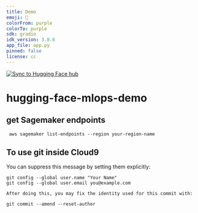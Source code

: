 ```yaml
---
title: Demo 
emoji: 🤗
colorFrom: purple 
colorTo: purple 
sdk: gradio 
idk_version: 3.0.6 
app_file: app.py 
pinned: false 
license: cc
---
```

[![Sync to Hugging Face hub](https://github.com/hussainsan/hugging-face-mlops-demo/actions/workflows/main.yml/badge.svg)](https://github.com/hussainsan/hugging-face-mlops-demo/actions/workflows/main.yml)

# hugging-face-mlops-demo

## get Sagemaker endpoints
```
 aws sagemaker list-endpoints --region your-region-name
```




## To use git inside Cloud9
You can suppress this message by setting them explicitly:

    git config --global user.name "Your Name"
    git config --global user.email you@example.com
```
After doing this, you may fix the identity used for this commit with:
```
    git commit --amend --reset-author
```